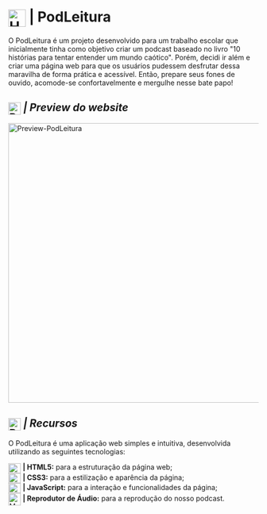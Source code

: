 # <img align="center" alt="HTML-BEDE" height="35" width="35" src="https://em-content.zobj.net/thumbs/120/apple/354/studio-microphone_1f399-fe0f.png" /> | PodLeitura

O PodLeitura é um projeto desenvolvido para um trabalho escolar que inicialmente tinha como objetivo criar um podcast baseado no livro "10 histórias para tentar entender um mundo caótico". Porém, decidi ir além e criar uma página web para que os usuários pudessem desfrutar dessa maravilha de forma prática e acessível. Então, prepare seus fones de ouvido, acomode-se confortavelmente e mergulhe nesse bate papo!
<br>

## <img align="center" alt="Bulleted-BEDE" height="25" width="25" src="https://file.notion.so/f/s/293d93a5-dc65-4e91-a44e-3c7c45ef7a42/Bulleted.png?id=ccd8f186-fbc3-4e48-bbf4-192f3adac59e&table=block&spaceId=85acb687-81bf-4359-8281-62dc5c3c9d18&expirationTimestamp=1681562885104&signature=o4mAI7bOrjuT3uAiTj2eLBXUOQ7W83MAw7StF9sAT5w&downloadName=Bulleted.png" /> *| Preview do website*
<img align="center" alt="Preview-PodLeitura" width="1000px"  height="562.5px" src="https://file.notion.so/f/s/e3c8bf99-99ed-4f65-a6c3-9825fd27a514/Untitled.png?id=79c52554-187f-4fc4-b04f-88a3b2693a95&table=block&spaceId=85acb687-81bf-4359-8281-62dc5c3c9d18&expirationTimestamp=1681560576648&signature=SsZsoY-tIYOmxL-Qn7_rKbH5nOve-QfFwTUZbbLD-hw&downloadName=Untitled.png" />

## <img align="center" alt="Bulleted-BEDE" height="25" width="25" src="https://file.notion.so/f/s/293d93a5-dc65-4e91-a44e-3c7c45ef7a42/Bulleted.png?id=ccd8f186-fbc3-4e48-bbf4-192f3adac59e&table=block&spaceId=85acb687-81bf-4359-8281-62dc5c3c9d18&expirationTimestamp=1681562885104&signature=o4mAI7bOrjuT3uAiTj2eLBXUOQ7W83MAw7StF9sAT5w&downloadName=Bulleted.png" /> *| Recursos*

O PodLeitura é uma aplicação web simples e intuitiva, desenvolvida utilizando as seguintes tecnologias:

  <img align="center" alt="HTML-BEDE" height="20" width="25" src="https://cdn.jsdelivr.net/gh/devicons/devicon/icons/html5/html5-original.svg" /> **| HTML5:** para a estruturação da página web;<br>
  <img align="center" alt="CSS-BEDE" height="20" width="25" src="https://cdn.jsdelivr.net/gh/devicons/devicon/icons/css3/css3-original.svg" /> **| CSS3:** para a estilização e aparência da página;<br>
  <img align="center" alt="JS-BEDE" height="20" width="25" src="https://cdn.jsdelivr.net/gh/devicons/devicon/icons/javascript/javascript-original.svg" /> **| JavaScript:** para a interação e funcionalidades da página;<br>
  <img align="center" alt="MUSIC-BEDE" height="25" width="25" src="https://em-content.zobj.net/thumbs/120/apple/354/musical-notes_1f3b6.png" /> **| Reprodutor de Áudio:** para a reprodução do nosso podcast.
